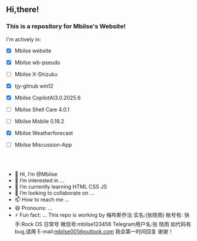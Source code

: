 
## Hi,there!
### This is a repository for Mbilse's Website!

  
  

I'm actively in:

  
- [x] Mbilse website
- [x] Mbilse wb-pseudo
- [ ] Mbilse X-Shizuku 
- [x] tjy-gitnub win12
- [x] Mbilse CopilotAI3.0.2025.6
- [ ] Mbilse Shell Care 4.0.1
- [ ] Mbilse Mobile 0.19.2
- [x] Mbilse Weatherforecast
- [ ] Mbilse Miscussion-App
   
  


   
<br /><br />

- 👋 Hi, I’m @Mbilse
- 👀 I’m interested in ...
- 🌱 I’m currently learning
HTML CSS JS
- 💞️ I’m looking to collaborate on ...
- 📫 How to reach me ...
- 😄 Pronouns: ...
- ⚡ Fun fact: ...
This repo is  working
by 梅布斯乔治
实名:(张晓雨)
帐号有:
快手:Rock OS 日常号
微信号:mbilse123456
Telegram用户名:张 晓雨
如代码有bug,请用
E-mail:mbilse001@outlook.com
我会第一时间回复
谢谢！
